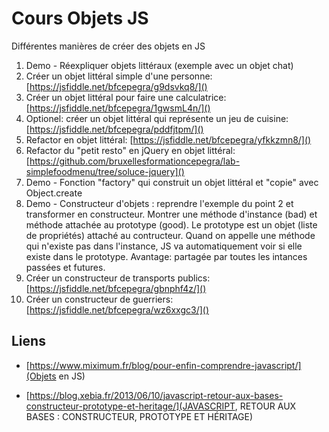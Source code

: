 # Cours Objets JS

Différentes manières de créer des objets en JS

1. Demo - Réexpliquer objets littéraux (exemple avec un objet chat)
2. Créer un objet littéral simple d'une personne: [https://jsfiddle.net/bfcepegra/g9dsvkq8/]()
3. Créer un objet littéral pour faire une calculatrice: [https://jsfiddle.net/bfcepegra/1gwsmL4n/]()
4. Optionel: créer un objet littéral qui représente un jeu de cuisine: [https://jsfiddle.net/bfcepegra/pddfjtpm/]()
5. Refactor en objet littéral: [https://jsfiddle.net/bfcepegra/yfkkzmn8/]()
6. Refactor du "petit resto" en jQuery en objet littéral: [https://github.com/bruxellesformationcepegra/lab-simplefoodmenu/tree/soluce-jquery]()
7. Demo - Fonction "factory" qui construit un objet littéral et "copie" avec Object.create 
8. Demo - Constructeur d'objets : reprendre l'exemple du point 2 et transformer en constructeur. Montrer une méthode d'instance (bad) et méthode attachée au prototype (good). Le prototype est un objet (liste de propriétés) attaché au contructeur. Quand on appelle une méthode qui n'existe pas dans l'instance, JS va automatiquement voir si elle existe dans le prototype. Avantage: partagée par toutes les intances passées et futures.
9. Créer un constructeur de transports publics: [https://jsfiddle.net/bfcepegra/gbnphf4z/]()
10. Créer un constructeur de guerriers: [https://jsfiddle.net/bfcepegra/wz6xxgc3/]()

## Liens

- [https://www.miximum.fr/blog/pour-enfin-comprendre-javascript/](Objets en JS)

- [https://blog.xebia.fr/2013/06/10/javascript-retour-aux-bases-constructeur-prototype-et-heritage/](JAVASCRIPT, RETOUR AUX BASES : CONSTRUCTEUR, PROTOTYPE ET HÉRITAGE)